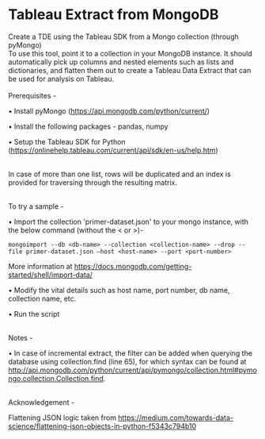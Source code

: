 # Tableau Extract from MongoDB
Create a TDE using the Tableau SDK from a Mongo collection (through pyMongo)
<br />
To use this tool, point it to a collection in your MongoDB instance. It should automatically pick up columns and nested elements such as lists and dictionaries, and flatten them out to create a Tableau Data Extract that can be used for analysis on Tableau.
<br /><br />
Prerequisites -

•	Install pyMongo (https://api.mongodb.com/python/current/)

•   Install the following packages - pandas, numpy

•	Setup the Tableau SDK for Python (https://onlinehelp.tableau.com/current/api/sdk/en-us/help.htm)
<br /><br />

In case of more than one list, rows will be duplicated and an index is provided for traversing through the resulting matrix.
<br /><br />

To try a sample -

•	Import the collection 'primer-dataset.json' to your mongo instance, with the below command (without the < or >)-

    mongoimport --db <db-name> --collection <collection-name> --drop --file primer-dataset.json –host <host-name> --port <port-number>

More information at https://docs.mongodb.com/getting-started/shell/import-data/

•	Modify the vital details such as host name, port number, db name, collection name, etc.

•	Run the script
<br /><br />

Notes - 

•	In case of incremental extract, the filter can be added when querying the database using collection.find (line 65), for which syntax  can be found at http://api.mongodb.com/python/current/api/pymongo/collection.html#pymongo.collection.Collection.find.
<br /><br />

Acknowledgement -

Flattening JSON logic taken from https://medium.com/towards-data-science/flattening-json-objects-in-python-f5343c794b10
